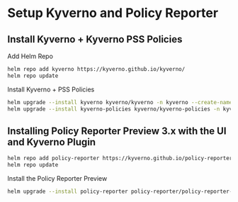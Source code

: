 # Setup Kyverno and Policy Reporter

## Install Kyverno + Kyverno PSS Policies

Add Helm Repo

```bash
helm repo add kyverno https://kyverno.github.io/kyverno/
helm repo update
```

Install Kyverno + PSS Policies

```bash
helm upgrade --install kyverno kyverno/kyverno -n kyverno --create-namespace
helm upgrade --install kyverno-policies kyverno/kyverno-policies -n kyverno --create-namespace --set podSecurityStandard=restricted
```

## Installing Policy Reporter Preview 3.x with the UI and Kyverno Plugin

```bash
helm repo add policy-reporter https://kyverno.github.io/policy-reporter
helm repo update
```

Install the Policy Reporter Preview

```bash
helm upgrade --install policy-reporter policy-reporter/policy-reporter-preview --create-namespace -n policy-reporter --devel --set ui.enabled=true --set plugin.kyverno.enabled=true
```
